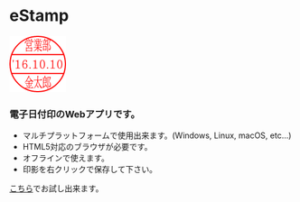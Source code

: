 # eStamp
![サンプル](https://github.com/wijie/eStamp/blob/images/sample.png)
### 電子日付印のWebアプリです。
- マルチプラットフォームで使用出来ます。(Windows, Linux, macOS, etc...)
- HTML5対応のブラウザが必要です。
- オフラインで使えます。
- 印影を右クリックで保存して下さい。

[こちら](http://wijie.github.io/eStamp)でお試し出来ます。
